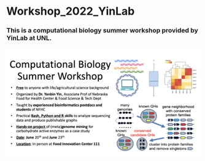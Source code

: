 # Workshop_2022_YinLab
### This is a computational biology summer workshop provided by YinLab at UNL.

![My Image](Workshop_sum.jpg)
